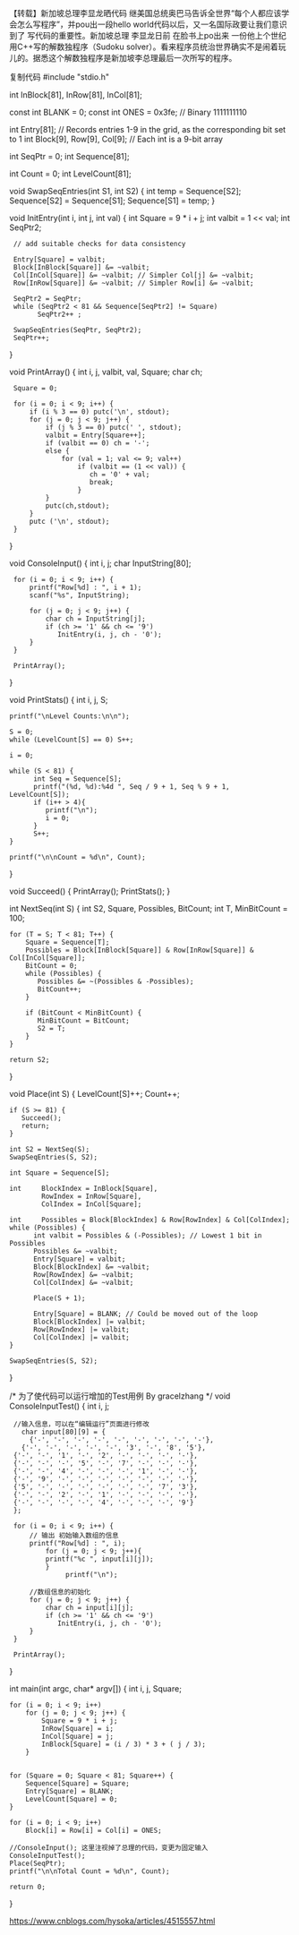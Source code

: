 


【转载】新加坡总理李显龙晒代码
继美国总统奥巴马告诉全世界“每个人都应该学会怎么写程序”，并pou出一段hello world代码以后，又一名国际政要让我们意识到了 写代码的重要性。新加坡总理 李显龙日前 在脸书上po出来 一份他上个世纪用C++写的解数独程序（Sudoku solver）。看来程序员统治世界确实不是闹着玩儿的。据悉这个解数独程序是新加坡李总理最后一次所写的程序。


复制代码
 #include "stdio.h"

int InBlock[81], InRow[81], InCol[81];

const int BLANK = 0;
const int ONES = 0x3fe;     // Binary 1111111110

int Entry[81];    // Records entries 1-9 in the grid, as the corresponding bit set to 1
int Block[9], Row[9], Col[9];    // Each int is a 9-bit array

int SeqPtr = 0;
int Sequence[81];

int Count = 0;
int LevelCount[81];


void SwapSeqEntries(int S1, int S2)
{
     int temp = Sequence[S2];
     Sequence[S2] = Sequence[S1];
     Sequence[S1] = temp;
}


void InitEntry(int i, int j, int val)
{
     int Square = 9 * i + j;
     int valbit = 1 << val;
     int SeqPtr2;

     // add suitable checks for data consistency
     
     Entry[Square] = valbit;
     Block[InBlock[Square]] &= ~valbit;
     Col[InCol[Square]] &= ~valbit; // Simpler Col[j] &= ~valbit;
     Row[InRow[Square]] &= ~valbit; // Simpler Row[i] &= ~valbit;

     SeqPtr2 = SeqPtr;
     while (SeqPtr2 < 81 && Sequence[SeqPtr2] != Square)
           SeqPtr2++ ;

     SwapSeqEntries(SeqPtr, SeqPtr2);
     SeqPtr++;
}


void PrintArray()
{
     int i, j, valbit, val, Square;
     char ch;
     
     Square = 0;

     for (i = 0; i < 9; i++) {
         if (i % 3 == 0) putc('\n', stdout);
         for (j = 0; j < 9; j++) {
             if (j % 3 == 0) putc(' ', stdout);
             valbit = Entry[Square++];
             if (valbit == 0) ch = '-';
             else {
                 for (val = 1; val <= 9; val++) 
                     if (valbit == (1 << val)) {
                        ch = '0' + val;
                        break;
                     }
             }    
             putc(ch,stdout);
         }
         putc ('\n', stdout);
     }
}


void ConsoleInput()
{
     int i, j;
     char InputString[80];

     for (i = 0; i < 9; i++) {
         printf("Row[%d] : ", i + 1);
         scanf("%s", InputString);

         for (j = 0; j < 9; j++) {
             char ch = InputString[j];
             if (ch >= '1' && ch <= '9') 
                InitEntry(i, j, ch - '0');
         }
     }

     PrintArray();
}


void PrintStats()
{
    int i, j, S;

    printf("\nLevel Counts:\n\n");

    S = 0;
    while (LevelCount[S] == 0) S++;

    i = 0;

    while (S < 81) {
          int Seq = Sequence[S];
          printf("(%d, %d):%4d ", Seq / 9 + 1, Seq % 9 + 1, LevelCount[S]);
          if (i++ > 4){
             printf("\n");
             i = 0;
          }
          S++;
    }

    printf("\n\nCount = %d\n", Count);
}


void Succeed()
{
     PrintArray();
     PrintStats();
}


int NextSeq(int S)
{
    int S2, Square, Possibles, BitCount;
    int T, MinBitCount = 100;

    for (T = S; T < 81; T++) {
        Square = Sequence[T];
        Possibles = Block[InBlock[Square]] & Row[InRow[Square]] & Col[InCol[Square]];
        BitCount = 0;
        while (Possibles) {
           Possibles &= ~(Possibles & -Possibles);
           BitCount++;
        }

        if (BitCount < MinBitCount) {
           MinBitCount = BitCount;
           S2 = T;
        }
    }

    return S2;
}


void Place(int S)
{
    LevelCount[S]++;
    Count++;

    if (S >= 81) {
       Succeed();
       return;
    }

    int S2 = NextSeq(S);
    SwapSeqEntries(S, S2);

    int Square = Sequence[S];

    int     BlockIndex = InBlock[Square],
            RowIndex = InRow[Square],
            ColIndex = InCol[Square];

    int     Possibles = Block[BlockIndex] & Row[RowIndex] & Col[ColIndex];
    while (Possibles) {
          int valbit = Possibles & (-Possibles); // Lowest 1 bit in Possibles
          Possibles &= ~valbit;
          Entry[Square] = valbit;
          Block[BlockIndex] &= ~valbit;
          Row[RowIndex] &= ~valbit;
          Col[ColIndex] &= ~valbit;
                
          Place(S + 1);

          Entry[Square] = BLANK; // Could be moved out of the loop
          Block[BlockIndex] |= valbit;
          Row[RowIndex] |= valbit;
          Col[ColIndex] |= valbit;
    }

    SwapSeqEntries(S, S2);
}


/*
为了使代码可以运行增加的Test用例
By gracelzhang
*/
void ConsoleInputTest()
{
     int i, j;
      
     //输入信息，可以在“编辑运行”页面进行修改
       char input[80][9] = {
         {'-', '-', '-', '-', '-', '-', '-', '-', '-'},
       {'-', '-', '-', '-', '-', '3', '-', '8', '5'},
     {'-', '-', '1', '-', '2', '-', '-', '-', '-'},
     {'-', '-', '-', '5', '-', '7', '-', '-', '-'},
     {'-', '-', '4', '-', '-', '-', '1', '-', '-'},
     {'-', '9', '-', '-', '-', '-', '-', '-', '-'},
     {'5', '-', '-', '-', '-', '-', '-', '7', '3'},
     {'-', '-', '2', '-', '1', '-', '-', '-', '-'},
     {'-', '-', '-', '-', '4', '-', '-', '-', '9'}
     };

     for (i = 0; i < 9; i++) {
         // 输出 初始输入数组的信息
         printf("Row[%d] : ", i);
             for (j = 0; j < 9; j++){
             printf("%c ", input[i][j]);
             }
                  printf("\n");
         
         //数组信息的初始化
         for (j = 0; j < 9; j++) {
             char ch = input[i][j];
             if (ch >= '1' && ch <= '9') 
                InitEntry(i, j, ch - '0');
         }
     }

     PrintArray();
}

int main(int argc, char* argv[])
{
    int i, j, Square;

    for (i = 0; i < 9; i++)
        for (j = 0; j < 9; j++) {
            Square = 9 * i + j;
            InRow[Square] = i;
            InCol[Square] = j;
            InBlock[Square] = (i / 3) * 3 + ( j / 3);
        }


    for (Square = 0; Square < 81; Square++) {
        Sequence[Square] = Square;
        Entry[Square] = BLANK;
        LevelCount[Square] = 0;
    }

    for (i = 0; i < 9; i++) 
        Block[i] = Row[i] = Col[i] = ONES;

    //ConsoleInput(); 这里注视掉了总理的代码，变更为固定输入
    ConsoleInputTest();
    Place(SeqPtr);
    printf("\n\nTotal Count = %d\n", Count);

    return 0;
}


https://www.cnblogs.com/hysoka/articles/4515557.html
